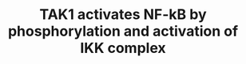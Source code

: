 ---
annotations:
- id: PW:0000499
  parent: signaling pathway
  type: Pathway Ontology
  value: nuclear factor kappa B signaling pathway
authors:
- ReactomeTeam
- Anwesha
- Fehrhart
- Eweitz
description: NF-kappaB is sequestered in the cytoplasm in a complex with inhibitor
  of NF-kappaB (IkB). Almost all NF-kappaB activation pathways are mediated by IkB
  kinase (IKK), which phosphorylates IkB resulting in dissociation of NF-kappaB from
  the complex. This allows translocation of NF-kappaB to the nucleus where it regulates
  gene expression.  View original pathway at [http://www.reactome.org/PathwayBrowser/#DIAGRAM=445989
  Reactome].
last-edited: 2021-05-23
organisms:
- Homo sapiens
redirect_from:
- /index.php/Pathway:WP2656
- /instance/WP2656
revision: null
schema-jsonld:
- '@context': https://schema.org/
  '@id': https://wikipathways.github.io/pathways/WP2656.html
  '@type': Dataset
  creator:
    '@type': Organization
    name: WikiPathways
  description: NF-kappaB is sequestered in the cytoplasm in a complex with inhibitor
    of NF-kappaB (IkB). Almost all NF-kappaB activation pathways are mediated by IkB
    kinase (IKK), which phosphorylates IkB resulting in dissociation of NF-kappaB
    from the complex. This allows translocation of NF-kappaB to the nucleus where
    it regulates gene expression.  View original pathway at [http://www.reactome.org/PathwayBrowser/#DIAGRAM=445989
    Reactome].
  keywords:
  - ADP
  - 'AGER '
  - AGER ligands:AGER
  - 'APP(672-711) '
  - 'APP(672-713) '
  - ATP
  - Activated TAK
  - CHUK
  - 'CHUK '
  - CHUK:IKBKB:IKBKG
  - 'HMGB1 '
  - IKBKB
  - 'IKBKB '
  - IKBKG
  - 'IKBKG '
  - IKBKG:p-S176,S180-CHUK:p-S177,S181-IKBKB
  - Inhibitor
  - 'K63polyUb '
  - 'K63polyUb-TRAF6 '
  - 'MAP3K7 '
  - 'MDP '
  - 'N-epsilon-(1-(1-carboxy)ethyl)lysine '
  - 'NECML '
  - 'NFKB1(1-433) '
  - NFKB1(1-433),
  - 'NFKB2(1-454) '
  - NFKB2(1-454):RELA
  - 'NFKBIA '
  - 'NFKBIB '
  - NFkB Complex
  - NFkB inhibitor
  - NFkB inhibitor:NFkB
  - NKIRAS
  - 'NKIRAS1 '
  - 'NKIRAS2 '
  - 'NOD1 '
  - 'NOD2 '
  - 'Peptide '
  - Phospho-NF-kappaB
  - 'RELA '
  - 'S100A12 '
  - 'S100B '
  - 'SAA1(19-122) '
  - 'TAB1 '
  - 'TAB2 '
  - 'TAB3 '
  - 'UBE2N '
  - 'UBE2V1 '
  - 'Ub-209-RIPK2 '
  - complex
  - complexes
  - 'iE-DAP '
  - 'p-2S,S376,T,T209,T387-IRAK1 '
  - 'p-IRAK2 '
  - 'p-S176,S180-CHUK '
  - 'p-S177,S181-IKBKB '
  - 'p-S19,S23-NFKBIB '
  - 'p-S32,S36-NFKBIA '
  - 'p-T184,T187-MAP3K7 '
  license: CC0
  name: TAK1 activates NF-kB by phosphorylation and activation of IKK complex
seo: CreativeWork
title: TAK1 activates NF-kB by phosphorylation and activation of IKK complex
wpid: WP2656
---